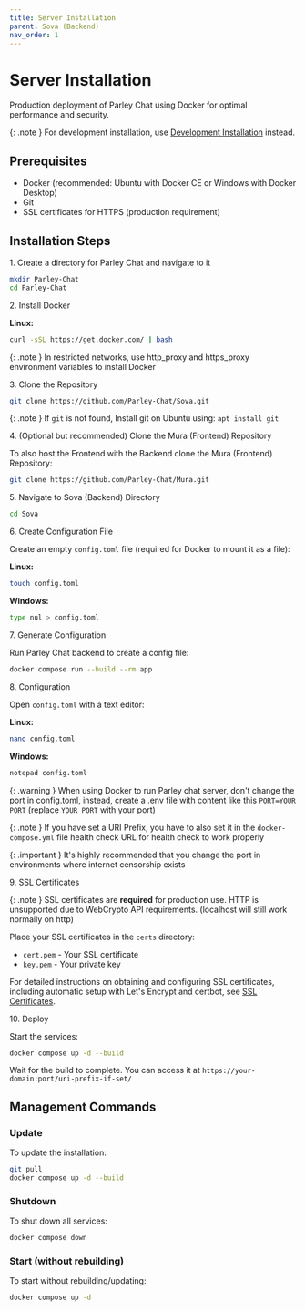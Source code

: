 ```yaml
---
title: Server Installation
parent: Sova (Backend)
nav_order: 1
---
```


# Server Installation

Production deployment of Parley Chat using Docker for optimal performance and security.

{: .note }
For development installation, use [Development Installation](development-installation.md) instead.

## Prerequisites

- Docker (recommended: Ubuntu with Docker CE or Windows with Docker Desktop)
- Git
- SSL certificates for HTTPS (production requirement)

## Installation Steps

1\. Create a directory for Parley Chat and navigate to it

```sh
mkdir Parley-Chat
cd Parley-Chat
```

2\. Install Docker

**Linux:**
```sh
curl -sSL https://get.docker.com/ | bash
```

{: .note }
In restricted networks, use http_proxy and https_proxy environment variables to install Docker

3\. Clone the Repository

```sh
git clone https://github.com/Parley-Chat/Sova.git
```

{: .note }
If `git` is not found, Install git on Ubuntu using: `apt install git`

4\. (Optional but recommended) Clone the Mura (Frontend) Repository

To also host the Frontend with the Backend clone the Mura (Frontend) Repository:
```sh
git clone https://github.com/Parley-Chat/Mura.git
```

5\. Navigate to Sova (Backend) Directory

```sh
cd Sova
```

6\. Create Configuration File

Create an empty `config.toml` file (required for Docker to mount it as a file):

**Linux:**
```sh
touch config.toml
```

**Windows:**
```sh
type nul > config.toml
```

7\. Generate Configuration

Run Parley Chat backend to create a config file:
```sh
docker compose run --build --rm app
```

8\. Configuration

Open `config.toml` with a text editor:

**Linux:**
```sh
nano config.toml
```

**Windows:**
```sh
notepad config.toml
```

{: .warning }
When using Docker to run Parley chat server, don't change the port in config.toml, instead, create a .env file with content like this `PORT=YOUR PORT` (replace `YOUR PORT` with your port)

{: .note }
If you have set a URI Prefix, you have to also set it in the `docker-compose.yml` file health check URL for health check to work properly

{: .important }
It's highly recommended that you change the port in environments where internet censorship exists

9\. SSL Certificates

{: .note }
SSL certificates are **required** for production use. HTTP is unsupported due to WebCrypto API requirements. (localhost will still work normally on http)

Place your SSL certificates in the `certs` directory:
- `cert.pem` - Your SSL certificate
- `key.pem` - Your private key

For detailed instructions on obtaining and configuring SSL certificates, including automatic setup with Let's Encrypt and certbot, see [SSL Certificates](ssl-certificates.md).

10\. Deploy

Start the services:

```sh
docker compose up -d --build
```

Wait for the build to complete. You can access it at `https://your-domain:port/uri-prefix-if-set/`

## Management Commands

### Update

To update the installation:
```sh
git pull
docker compose up -d --build
```

### Shutdown

To shut down all services:
```sh
docker compose down
```

### Start (without rebuilding)

To start without rebuilding/updating:
```sh
docker compose up -d
```
